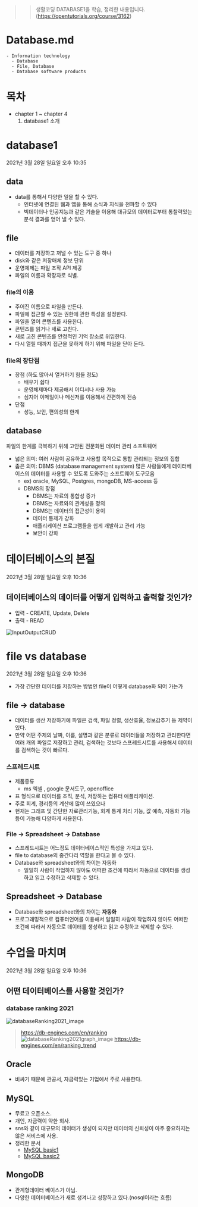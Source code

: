 >> 생활코딩 DATABASE1을 학습, 정리한 내용입니다. (https://opentutorials.org/course/3162)

# Database.md
    - Information technology
      - Database
      - File, Database
      - Database software products
  
# 목차
* chapter 1 ~ chapter 4
    1. database1 소개

# database1

2021년 3월 28일 일요일
오후 10:35

## data 
* data를 통해서 다양한 일을 할 수 있다.
  * 인터넷에 연결된 웹과 앱을 통해 소식과 지식을 전파할 수 있다
  * 빅데이터나 인공지능과 같은 기술을 이용해 대규모의 데이터로부터 통찰력있는 분석 결과를 얻어 낼 수 있다.  

## file
* 데이터를 저장하고 꺼낼 수 있는 도구 중 하나
* disk와 같은 저장매체 정보 단위
* 운영체제는 파일 조작 API 제공
* 파일의 이름과 확장자로 식별.

### file의 이용
* 주어진 이름으로 파일을 만든다.
* 파일에 접근할 수 있는 권한에 관한 특성을 설정한다.
* 파일을 열어 콘텐츠를 사용한다.
* 콘텐츠를 읽거나 새로 고친다.
* 새로 고친 콘텐츠를 안정적인 기억 장소로 위임한다.
* 다시 열릴 때까지 접근을 못하게 하기 위해 파일을 닫아 둔다.

### file의 장단점
* 장점 (하도 많아서 열거하기 힘들 정도)
  * 배우기 쉽다
  * 운영체제마다 제공해서 어디서나 사용 가능
  * 심지어 이메일이나 메신저를 이용해서 간편하게 전송
* 단점
  * 성능, 보안, 편의성의 한계
  
## database
파일의 한계를 극복하기 위해 고안된 전문화된 데이터 관리 소프트웨어
* 넓은 의미: 여러 사람이 공유하고 사용할 목적으로 통합 관리되는 정보의 집합
* 좁은 의미: DBMS (database management system) 많은 사람들에게 데이터베이스의 데이터를 사용할 수 있도록 도와주는 소프트웨어 도구모음
  * ex) oracle, MySQL, Postgres, mongoDB, MS-access 등
  * DBMS의 장점
    * DBMS는 자료의 통합성 증가
    * DBMS는 자료와의 관계성을 정의
    * DBMS는 데이터의 접근성이 용이
    * 데이터 통제가 강화
    * 애플리케이션 프로그램들을 쉽게 개발하고 관리 가능
    * 보안이 강화


# 데이터베이스의 본질

2021년 3월 28일 일요일
오후 10:36

## 데이터베이스의 데이터를 어떻게 입력하고 출력할 것인가?
* 입력 - CREATE, Update, Delete
* 출력 - READ
  
![InputOutputCRUD](image/InputOutputCRUD.png)

# file vs database

2021년 3월 28일 일요일
오후 10:36

* 가장 간단한 데이터를 저장하는 방법인 file이 어떻게 database화 되어 가는가
  
## file -> database
* 데이터를 생산 저장하기에
파일은 검색, 파일 정렬, 생산효율, 정보감추기 등 제약이 있다.
* 만약 어떤 주제의 날짜, 이름, 설명과 같은 분류로 데이터들을 저장하고 관리한다면 여러 개의 파일로 저장하고 관리, 검색하는 것보다  스프레드시트를 사용해서 데이터를 검색하는 것이 빠르다.
### 스프레드시트 
* 제품종류
  * ms 엑셀 , google 문서도구, openoffice
* 표 형식으로 데이터를 조직, 분석, 저장하는 컴퓨터 애플리케이션.
* 주로 회계, 경리등의 계산에 많이 쓰였으나
* 현재는 그래프 및 간단한 자료관리기능, 회계 통계 처리 기능, 값 예측, 자동화 기능 등이 가능해 다양하게 사용한다.

### File -> Spreadsheet -> Database
* 스프레드시트는 어느정도 데이터베이스적인 특성을 가지고 있다.
* file to database의 중간다리 역할을 한다고 볼 수 있다.
* Database와 spreadsheet와의 차이는 자동화
  * 일일히 사람이 작업하지 않아도 어떠한 조건에 따라서 자동으로 데이터를 생성하고 읽고 수정하고 삭제할 수 있다.

## Spreadsheet -> Database
* Database와 spreadsheet와의 차이는 **자동화**
* 프로그래밍적으로 컴퓨터언어를 이용해서 일일히 사람이 작업하지 않아도 어떠한 조건에 따라서 자동으로 데이터를 생성하고 읽고 수정하고 삭제할 수 있다.


# 수업을 마치며

2021년 3월 28일 일요일
오후 10:36

## 어떤 데이터베이스를 사용할 것인가?
### database ranking 2021
![databaseRanking2021_image](image/databaseRanking2021_image.png)
>https://db-engines.com/en/ranking
![databaseRanking2021graph_image](image/databaseRanking2021graph_image.png)
>https://db-engines.com/en/ranking_trend

## Oracle
* 비싸기 때문에 관공서, 자금력있는 기업에서 주로 사용한다. 
## MySQL
* 무료고 오픈소스.
* 개인, 자금력이 약한 회사.
* sns와 같이 대규모의 데이터가 생성이 되지만 데이터의 신뢰성이 아주 중요하지는 않은 서비스에 사용.
* 정리한 문서
  * [MySQL basic1](MySQL%20basic1.md)
  * [MySQL basic2](MySQL%20basic2.md)
## MongoDB
* 관계형데이터 베이스가 아님. 
* 다양한 데이터베이스가 새로 생겨나고 성장하고 있다.(nosql이라는 흐름)


